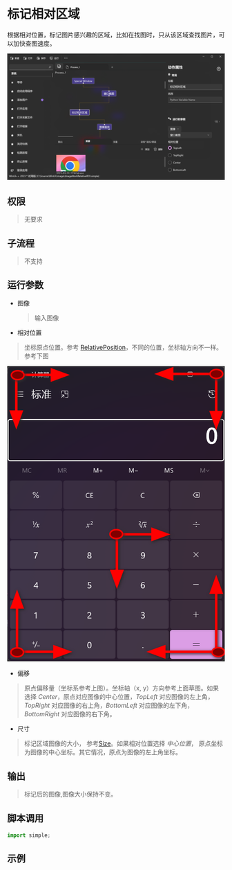 # 标记相对区域

根据相对位置，标记图片感兴趣的区域，比如在找图时，只从该区域查找图片，可以加快查图速度。

![action](./images/11.png ':size=90%')

## 权限
> 无要求

## 子流程
> 不支持

## 运行参数

* 图像
  > 输入图像
* 相对位置
>   坐标原点位置。参考 [RelativePosition](./enums/RelativePosition.md)，不同的位置，坐标轴方向不一样。参考下图


![xy](../window/images/xy.png ':size=40%')

* 偏移
> 原点偏移量（坐标系参考上图）。坐标轴（x, y）方向参考上面草图。如果选择 *Center*，原点对应图像的中心位置，*TopLeft* 对应图像的左上角，*TopRight* 对应图像的右上角，*BottomLeft* 对应图像的左下角，*BottomRight* 对应图像的右下角。

* 尺寸
> 标记区域图像的大小， 参考[Size](./types/Size.md)。如果相对位置选择 *中心位置*， 原点坐标为图像的中心坐标。其它情况，原点为图像的左上角坐标。


## 输出

> 标记后的图像,图像大小保持不变。
   

## 脚本调用

```python
import simple;

```

## 示例